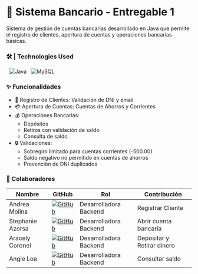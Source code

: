 # 🏦 Sistema Bancario - Entregable 1 

Sistema de gestión de cuentas bancarias desarrollado en Java que permite el registro de clientes, apertura de cuentas y operaciones bancarias básicas.

### 🛠 | Technologies Used

&#160; ![Java](https://img.shields.io/badge/-Java-333333?style=flat&logo=Java&logoColor=007396)
&#160; ![MySQL](https://img.shields.io/badge/-MySQL-333333?style=flat&logo=mysql)

### ✨ Funcionalidades

- 👥 Registro de Clientes: Validación de DNI y email
- 💳 Apertura de Cuentas: Cuentas de Ahorros y Corrientes
- 💰 Operaciones Bancarias:
    - Depósitos
    - Retiros con validación de saldo
    - Consulta de saldo
- 🔒 Validaciones:
    - Sobregiro limitado para cuentas corrientes (-500.00)
    - Saldo negativo no permitido en cuentas de ahorros
    - Prevención de DNI duplicados

### 👥 Colaboradores

| Nombre           | GitHub                                                                                                                            | Rol                    | Contribución               |
|------------------|-----------------------------------------------------------------------------------------------------------------------------------|------------------------|----------------------------|
| Andrea Molina    | [![GitHub](https://img.shields.io/badge/GitHub-@Moliinaandy-pink?style=flat&logo=github)](https://github.com/Moliinaandy)         | Desarrolladora Backend | Registrar Cliente          |
| Stephanie Azorsa | [![GitHub](https://img.shields.io/badge/GitHub-@StephanieAzorsa-pink?style=flat&logo=github)](https://github.com/StephanieAzorsa) | Desarrolladora Backend | Abrir cuenta bancaria      |
| Aracely Coronel  | [![GitHub](https://img.shields.io/badge/GitHub-@jaz123456789-pink?style=flat&logo=github)](https://github.com/jaz123456789)       | Desarrolladora Backend | Depositar y Retirar dinero |
| Angie Loa        | [![GitHub](https://img.shields.io/badge/GitHub-@AngieLoaPacora-pink?style=flat&logo=github)](https://github.com/AngieLoaPacora)   | Desarrolladora Backend | Consultar saldo            |

